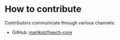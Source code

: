 # How to contribute

Contributors communicate through various channels:

- GitHub: [martkist/freech-core](https://github.com/martkist/freech-core/issues/)